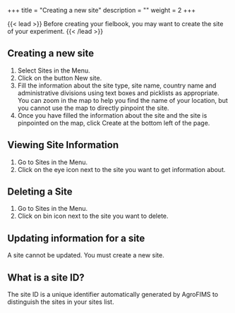 +++
title = "Creating a new site"
description = ""
weight = 2
+++

{{< lead >}}
Before creating your fielbook, you may want to create the site of your experiment.
{{< /lead >}}

## Creating a new site

1.	Select Sites in the Menu.
2.	Click on the button New site.
3.	Fill the information about the site type, site name, country name and administrative divisions using text boxes and picklists as appropriate. You can zoom in the map to help you find the name of your location, but you cannot use the map to directly pinpoint the site. 
4.	Once you have filled the information about the site and the site is pinpointed on the map, click Create at the bottom left of the page. 

## Viewing Site Information
1.	Go to Sites in the Menu. 
2.	Click on the eye icon next to the site you want to get information about.
	
## Deleting a Site
1.	Go to Sites in the Menu. 
2.	Click on bin icon next to the site you want to delete.
	
## Updating information for a site
A site cannot be updated. You must create a new site.

## What is a site ID?
The site ID is a unique identifier automatically generated by AgroFIMS to distinguish the sites in your sites list. 
